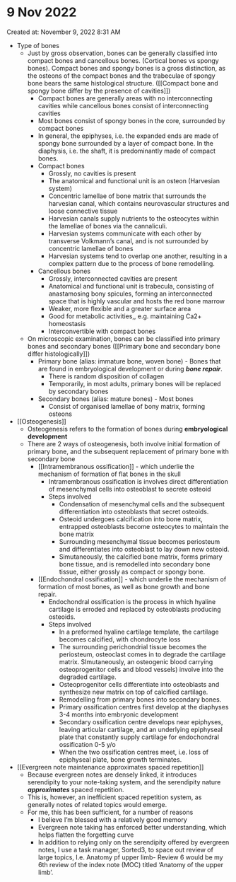 # 9 Nov 2022

Created at: November 9, 2022 8:31 AM

- Type of bones
    - Just by gross observation, bones can be generally classified into compact bones and cancellous bones. (Cortical bones vs spongy bones). Compact bones and spongy bones is a gross distinction, as the osteons of the compact bones and the trabeculae of spongy bone bears the same histological structure. ([[Compact bone and spongy bone differ by the presence of cavities]])
        - Compact bones are generally areas with no interconnecting cavities while cancellous bones consist of interconnecting cavities
        - Most bones consist of spongy bones in the core, surrounded by compact bones
        - In general, the epiphyses, i.e. the expanded ends are made of spongy bone surrounded by a layer of compact bone. In the diaphysis, i.e. the shaft, it is predominantly made of compact bones.
        - Compact bones
            - Grossly, no cavities is present
            - The anatomical and functional unit is an osteon (Harvesian system)
            - Concentric lamellae of bone matrix that surrounds the harvesian canal, which contains neurovascular structures and loose connective tissue
            - Harvesian canals supply nutrients to the osteocytes within the lamellae of bones via the cannaliculi.
            - Harvesian systems communicate with each other by transverse Volkmann’s canal, and is not surrounded by concentric lamellae of bones
            - Harvesian systems tend to overlap one another, resulting in a complex pattern due to the process of bone remodelling.
        - Cancellous bones
            - Grossly, interconnected cavities are present
            - Anatomical and functional unit is trabecula, consisting of anastamosing bony spicules, forming an interconnected space that is highly vascular and hosts the red bone marrow
            - Weaker, more flexible and a greater surface area
            - Good for metabolic activities,, e.g. maintaining Ca2+ homeostasis
            - Interconvertible with compact bones
    - On microscopic examination, bones can be classified into primary bones and secondary bones ([[Primary bone and secondary bone differ histologically]])
        - Primary bone (alias: immature bone, woven bone) - Bones that are found in embryological development or during ***********bone repair***********.
            - There is random disposition of collagen
            - Temporarily, in most adults, primary bones will be replaced by secondary bones
        - Secondary bones (alias: mature bones) - Most bones
            - Consist of organised lamellae of bony matrix, forming osteons
- [[Osteogenesis]]
    - Osteogenesis refers to the formation of bones during ************************embryological development************************
    - There are 2 ways of osteogenesis, both involve initial formation of primary bone, and the subsequent replacement of primary bone with secondary bone
        - [[Intramembranous ossification]] - which underlie the mechanism of formation of flat bones in the skull
            - Intramembranous ossification is involves direct differentiation of mesenchymal cells into osteoblast to secrete osteoid
            - Steps involved
                - Condensation of mesenchymal cells and the subsequent differentiation into osteoblasts that secret osteoids.
                - Osteoid undergoes calcification into bone matrix, entrapped osteoblasts become osteocytes to maintain the bone matrix
                - Surrounding mesenchymal tissue becomes periosteum and differentiates into osteoblast to lay down new osteoid.
                - Simutaneously, the calcified bone matrix, forms primary bone tissue, and is remodelled into secondary bone tissue, either grossly as compact or spongy bone.
        - [[Endochondral ossification]] - which underlie the mechanism of formation of most bones, as well as bone growth and bone repair.
            - Endochondral ossification is the process in which hyaline cartilage is erroded and replaced by osteoblasts producing osteoids.
            - Steps involved
                - In a preformed hyaline cartilage template, the cartilage becomes calcified, with chondrocyte loss
                - The surrounding perichondrial tissue becomes the periosteum, osteoclast comes in to degrade the cartilage matrix. SImutaneously, an osteogenic blood carrying osteoprogenitor cells and blood vessels) involve into the degraded cartilage.
                - Osteoprogenitor cells differentiate into osteoblasts and synthesize new matrix on top of calcified cartilage.
                - Remodelling from primary bones into secondary bones.
                - Primary ossification centres first develop at the diaphyses 3-4 months into embryonic development
                - Secondary ossification centre develops near epiphyses, leaving articular cartilage, and an underlying epiphyseal plate that constantly supply cartilage for endochondral ossification 0-5 y/o
                - When the two ossification centres meet, i.e. loss of epiphyseal plate, bone growth terminates.
- [[Evergreen note maintenance approximates spaced repetition]]
    - Because evergreen notes are densely linked, it introduces serendipity to your note-taking system, and the serendipity nature *************approximates************* spaced repetition.
    - This is, however, an inefficient spaced repetition system, as generally notes of related topics would emerge.
    - For me, this has been sufficient, for a number of reasons
        - I believe I’m blessed with a relatively good memory
        - Evergreen note taking has enforced better understanding, which helps flatten the forgetting curve
        - In addition to relying only on the serendipity offered by evergreen notes, I use a task manager, Sorted3, to space out review of large topics, I.e. Anatomy pf upper limb- Review 6 would be my 6th review of the index note (MOC) titled ‘Anatomy of the upper limb’.